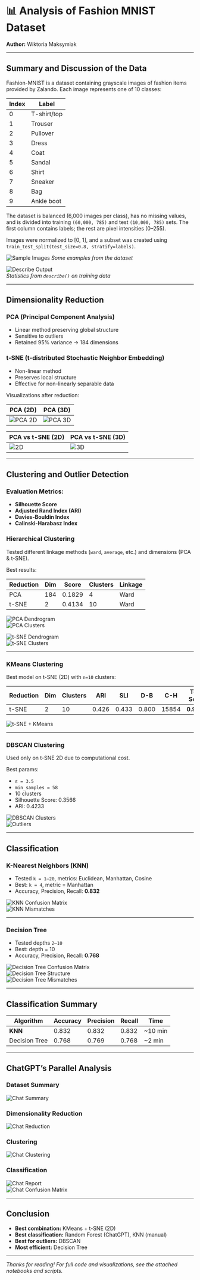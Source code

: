# 📊 Analysis of Fashion MNIST Dataset
**Author:** Wiktoria Maksymiak  


---

## Summary and Discussion of the Data

Fashion-MNIST is a dataset containing grayscale images of fashion items provided by Zalando. Each image represents one of 10 classes:

| Index | Label        |
|-------|--------------|
| 0     | T-shirt/top  |
| 1     | Trouser      |
| 2     | Pullover     |
| 3     | Dress        |
| 4     | Coat         |
| 5     | Sandal       |
| 6     | Shirt        |
| 7     | Sneaker      |
| 8     | Bag          |
| 9     | Ankle boot   |

The dataset is balanced (6,000 images per class), has no missing values, and is divided into training `(60,000, 785)` and test `(10,000, 785)` sets. The first column contains labels; the rest are pixel intensities (0–255).

Images were normalized to [0, 1], and a subset was created using `train_test_split(test_size=0.8, stratify=labels)`.

![Sample Images](https://github.com/w-maks/Analysis-of-Fashion-Mnist-Dataset/blob/main/Images/1/clothes.png)
*Some examples from the dataset*

![Describe Output](https://github.com/w-maks/Analysis-of-Fashion-Mnist-Dataset/blob/main/Images//1/describe.png)  
*Statistics from `describe()` on training data*

---

## Dimensionality Reduction

### PCA (Principal Component Analysis)
- Linear method preserving global structure
- Sensitive to outliers
- Retained 95% variance → 184 dimensions

### t-SNE (t-distributed Stochastic Neighbor Embedding)
- Non-linear method
- Preserves local structure
- Effective for non-linearly separable data

Visualizations after reduction:

| PCA (2D) | PCA (3D) |
|---------|----------|
| ![PCA 2D](https://github.com/w-maks/Analysis-of-Fashion-Mnist-Dataset/blob/main/Images/2/pca%20180d%20onto%202.png) | ![PCA 3D](https://github.com/w-maks/Analysis-of-Fashion-Mnist-Dataset/blob/main/Images/2/pca%20180d%20onto%203.png) |

| PCA vs t-SNE (2D) | PCA vs t-SNE (3D) |
|------------------|-------------------|
| ![2D](https://github.com/w-maks/Analysis-of-Fashion-Mnist-Dataset/blob/main/Images/2/pca%20tsne%202d.png) | ![3D](https://github.com/w-maks/Analysis-of-Fashion-Mnist-Dataset/blob/main/Images/2/pca%20tsne%203d.png) |

---

## Clustering and Outlier Detection

### Evaluation Metrics:
- **Silhouette Score**
- **Adjusted Rand Index (ARI)**
- **Davies-Bouldin Index**
- **Calinski-Harabasz Index**

### Hierarchical Clustering
Tested different linkage methods (`ward`, `average`, etc.) and dimensions (PCA & t-SNE).

Best results:

| Reduction | Dim | Score | Clusters | Linkage |
|-----------|-----|-------|----------|---------|
| PCA       | 184 | 0.1829 | 4        | Ward    |
| t-SNE     | 2   | 0.4134 | 10       | Ward    |

![PCA Dendrogram](https://github.com/w-maks/Analysis-of-Fashion-Mnist-Dataset/blob/main/Images/3/hierarchical/dendograms/180%2010.png)  
![PCA Clusters](https://github.com/w-maks/Analysis-of-Fashion-Mnist-Dataset/blob/main/Images/3/hierarchical/plots/180%2010.png)

![t-SNE Dendrogram](https://github.com/w-maks/Analysis-of-Fashion-Mnist-Dataset/blob/main/Images/3/hierarchical/dendograms/tsne%2010.png)  
![t-SNE Clusters](https://github.com/w-maks/Analysis-of-Fashion-Mnist-Dataset/blob/main/Images/3/hierarchical/plots/tsne%2010.png)

---

### KMeans Clustering

Best model on t-SNE (2D) with `n=10` clusters:

| Reduction | Dim | Clusters | ARI   | SLI   | D-B  | C-H   | Total Score |
|-----------|-----|----------|-------|-------|------|-------|--------------|
| t-SNE     | 2   | 10       | 0.426 | 0.433 | 0.800 | 15854 | **0.9371**   |

![t-SNE + KMeans](https://github.com/w-maks/Analysis-of-Fashion-Mnist-Dataset/blob/main/Images/3/kmeans/best/tsne.png)

---

### DBSCAN Clustering

Used only on t-SNE 2D due to computational cost.

Best params:
- `ε = 3.5`
- `min_samples = 58`
- 10 clusters
- Silhouette Score: 0.3566
- ARI: 0.4233

![DBSCAN Clusters](https://github.com/w-maks/Analysis-of-Fashion-Mnist-Dataset/blob/main/Images/3/dbscan/clusters.png)  
![Outliers](https://github.com/w-maks/Analysis-of-Fashion-Mnist-Dataset/blob/main/Images/3/dbscan/outliers.png)

---

## Classification

### K-Nearest Neighbors (KNN)

- Tested `k = 1–20`, metrics: Euclidean, Manhattan, Cosine
- Best: `k = 4`, metric = Manhattan
- Accuracy, Precision, Recall: **0.832**

![KNN Confusion Matrix](https://github.com/w-maks/Analysis-of-Fashion-Mnist-Dataset/blob/main/Images/5/knn/cm.png)  
![KNN Mismatches](https://github.com/w-maks/Analysis-of-Fashion-Mnist-Dataset/blob/main/Images/5/knn/wrong.png)

---

### Decision Tree

- Tested depths `2–10`
- Best: depth = 10
- Accuracy, Precision, Recall: **0.768**

![Decision Tree Confusion Matrix](https://github.com/w-maks/Analysis-of-Fashion-Mnist-Dataset/blob/main/Images/5/tree/cm.png)  
![Decision Tree Structure](https://github.com/w-maks/Analysis-of-Fashion-Mnist-Dataset/blob/main/Images/5/tree/depth10.png)  
![Decision Tree Mismatches](https://github.com/w-maks/Analysis-of-Fashion-Mnist-Dataset/blob/main/Images/5/tree/wrong.png)

---

## Classification Summary

| Algorithm     | Accuracy | Precision | Recall | Time     |
|---------------|----------|-----------|--------|----------|
| **KNN**       | 0.832    | 0.832     | 0.832  | ~10 min  |
| Decision Tree | 0.768    | 0.769     | 0.768  | ~2 min   |

---

## ChatGPT’s Parallel Analysis

### Dataset Summary

![Chat Summary](https://github.com/w-maks/Analysis-of-Fashion-Mnist-Dataset/blob/main/Images/chat/summary.png)

### Dimensionality Reduction

![Chat Reduction](https://github.com/w-maks/Analysis-of-Fashion-Mnist-Dataset/blob/main/Images/chat/reduction.png)

### Clustering

![Chat Clustering](https://github.com/w-maks/Analysis-of-Fashion-Mnist-Dataset/blob/main/Images/chat/clusters.png)

### Classification

![Chat Report](https://github.com/w-maks/Analysis-of-Fashion-Mnist-Dataset/blob/main/Images/chat/cr.png)  
![Chat Confusion Matrix](https://github.com/w-maks/Analysis-of-Fashion-Mnist-Dataset/blob/main/Images/chat/cm.png)

---

## Conclusion

- **Best combination:** KMeans + t-SNE (2D)
- **Best classification:** Random Forest (ChatGPT), KNN (manual)
- **Best for outliers:** DBSCAN
- **Most efficient:** Decision Tree

---

*Thanks for reading! For full code and visualizations, see the attached notebooks and scripts.*

